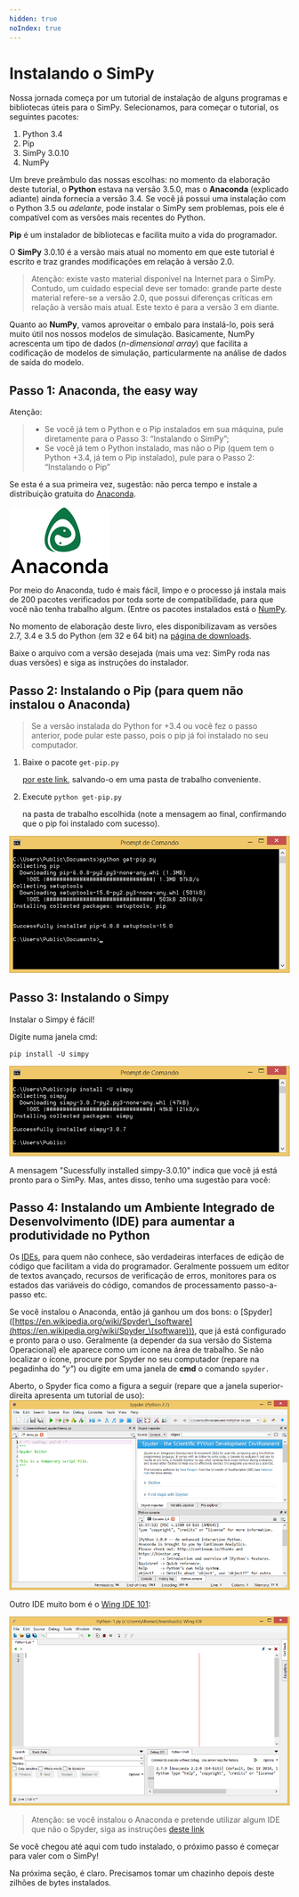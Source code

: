 ```yaml
---
hidden: true
noIndex: true
---
```


# Instalando o SimPy

Nossa jornada começa por um tutorial de instalação de alguns programas e bibliotecas úteis para o SimPy. Selecionamos, para começar o tutorial, os seguintes pacotes:

1. Python 3.4
2. Pip
3. SimPy 3.0.10
4. NumPy

Um breve preâmbulo das nossas escolhas: no momento da elaboração deste tutorial, o **Python** estava na versão 3.5.0, mas o **Anaconda** (explicado adiante) ainda fornecia a versão 3.4. Se você já possui uma instalação com o Python 3.5 ou _adelante_, pode instalar o SimPy sem problemas, pois ele é compatível com as versões mais recentes do Python.

**Pip** é um instalador de bibliotecas e facilita muito a vida do programador.

O **SimPy** 3.0.10 é a versão mais atual no momento em que este tutorial é escrito e traz grandes modificações em relação à versão 2.0.

> Atenção: existe vasto material disponível na Internet para o SimPy. Contudo, um cuidado especial deve ser tomado: grande parte deste material refere-se a versão 2.0, que possui diferenças críticas em relação à versão mais atual. Este texto é para a versão 3 em diante.

Quanto ao **NumPy**, vamos aproveitar o embalo para instalá-lo, pois será muito útil nos nossos modelos de simulação. Basicamente, NumPy acrescenta um tipo de dados (_n-dimensional array_) que facilita a codificação de modelos de simulação, particularmente na análise de dados de saída do modelo.

## Passo 1: Anaconda, the easy way

Atenção:

> * Se você já tem o Python e o Pip instalados em sua máquina, pule diretamente para o Passo 3: “Instalando o SimPy”;&#x20;
> * Se você já tem o Python instalado, mas não o Pip (quem tem o Python +3.4, já tem o Pip instalado), pule para o Passo 2: “Instalando o Pip”

Se esta é a sua primeira vez, sugestão: não perca tempo e instale a distribuição gratuita do [Anaconda](http://continuum.io/downloads).

![Anaconda logo](../Anaconda_Logo180.png)

Por meio do Anaconda, tudo é mais fácil, limpo e o processo já instala mais de 200 pacotes verificados por toda sorte de compatibilidade, para que você não tenha trabalho algum. (Entre os pacotes instalados está o [NumPy](http://www.numpy.org/\)%20que,%20como%20explicado,%20ser%C3%A1%20muito%20%C3%BAtil%20no%20desenvolvimento%20dos%20seus%20modelos).

No momento de elaboração deste livro, eles disponibilizavam as versões 2.7, 3.4 e 3.5 do Python (em 32 e 64 bit) na [página de downloads](http://continuum.io/downloads).

Baixe o arquivo com a versão desejada (mais uma vez: SimPy roda nas duas versões) e siga as instruções do instalador.

## Passo 2: Instalando o Pip (para quem não instalou o Anaconda)

> Se a versão instalada do Python for +3.4 ou você fez o passo anterior, pode pular este passo, pois o pip já foi instalado no seu computador.

1.  Baixe o pacote `get-pip.py`

    [por este link](https://bootstrap.pypa.io/get-pip.py), salvando-o em uma pasta de trabalho conveniente.&#x20;
2.  Execute `python get-pip.py`

    na pasta de trabalho escolhida (note a mensagem ao final, confirmando que o pip foi instalado com sucesso).

![cmd get-pip.py](../instalacao%20cmd%20get-pip.png)

## Passo 3: Instalando o Simpy

Instalar o Simpy é fácil!

Digite numa janela cmd:

```
pip install -U simpy
```

![cmd simpy](../instalacao%20cmd%20simpy.png)

A mensagem "Sucessfully installed simpy-3.0.10" indica que você já está pronto para o SimPy. Mas, antes disso, tenho uma sugestão para você:

## Passo 4: Instalando um Ambiente Integrado de Desenvolvimento (IDE) para aumentar a produtividade no Python

Os [IDEs](https://pt.wikipedia.org/wiki/Ambiente_de_desenvolvimento_integrado), para quem não conhece, são verdadeiras interfaces de edição de código que facilitam a vida do programador. Geralmente possuem um editor de textos avançado, recursos de verificação de erros, monitores para os estados das variáveis do código, comandos de processamento passo-a-passo etc.

Se você instalou o Anaconda, então já ganhou um dos bons: o \[Spyder]\([https://en.wikipedia.org/wiki/Spyder\_(software](https://en.wikipedia.org/wiki/Spyder_\(software))), que já está configurado e pronto para o uso. Geralmente (a depender da sua versão do Sistema Operacional) ele aparece como um ícone na área de trabalho. Se não localizar o ícone, procure por Spyder no seu computador (repare na pegadinha do _"y"_) ou digite em uma janela de **cmd** o comando `spyder.`

Aberto, o Spyder fica como a figura a seguir (repare que a janela superior-direita apresenta um tutorial de uso):\
![IDE Spider](../instalacao%20spyder800.png)

Outro IDE muito bom é o [Wing IDE 101](http://wingware.com/downloads/wingide-101\)%20que%20%C3%A9%20gratuito%20\(e%20tamb%C3%A9m%20possui%20uma%20vers%C3%A3o%20profissional%20paga):

![IDE Wing 101](../instalacao%20wing%20101%20800.png)

> Atenção: se você instalou o Anaconda e pretende utilizar algum IDE que não o Spyder, siga as instruções [deste link](http://docs.continuum.io/anaconda/ide_integration\),%20para%20configurar%20corretamenta%20seu%20IDE.%20\(%C3%89%20f%C3%A1cil,%20n%C3%A3o%20se%20avexe%20n%C3%A3o!)

Se você chegou até aqui com tudo instalado, o próximo passo é começar para valer com o SimPy!

Na próxima seção, é claro. Precisamos tomar um chazinho depois deste zilhões de bytes instalados.
